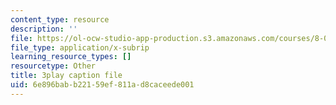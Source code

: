 ```yaml
---
content_type: resource
description: ''
file: https://ol-ocw-studio-app-production.s3.amazonaws.com/courses/8-01sc-classical-mechanics-fall-2016/6e896babb22159ef811ad8caceede001_ol1COj0LACs.vtt
file_type: application/x-subrip
learning_resource_types: []
resourcetype: Other
title: 3play caption file
uid: 6e896bab-b221-59ef-811a-d8caceede001
---
```

